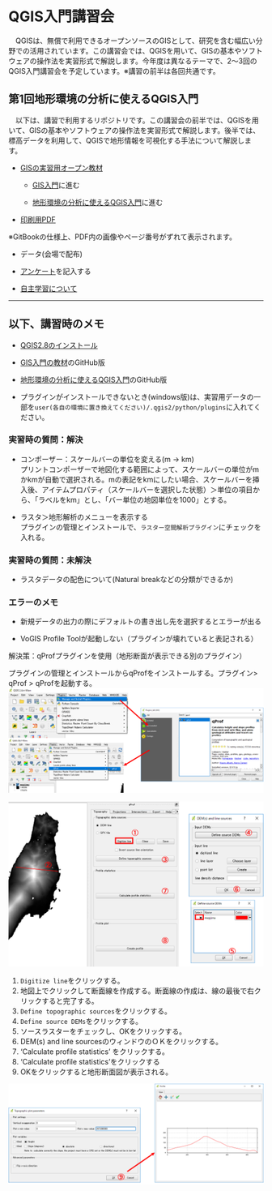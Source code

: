 # QGIS入門講習会
　QGISは、無償で利用できるオープンソースのGISとして、研究を含む幅広い分野での活用されています。この講習会では、QGISを用いて、GISの基本やソフトウェアの操作法を実習形式で解説します。今年度は異なるテーマで、2～3回のQGIS入門講習会を予定しています。※講習の前半は各回共通です。

## 第1回地形環境の分析に使えるQGIS入門
　以下は、講習で利用するリポジトリです。この講習会の前半では、QGISを用いて、GISの基本やソフトウェアの操作法を実習形式で解説します。後半では、標高データを利用して、QGISで地形情報を可視化する手法について解説します。

* [GISの実習用オープン教材](http://gis-oer.csis.u-tokyo.ac.jp/)
  * [GIS入門](https://gis-oer.github.io/gitbook/book/GISオープン教材/01_GISの基本概念/GISの基本概念.html)に進む

  * [地形環境の分析に使えるQGIS入門](https://gis-oer.github.io/gitbook/book/GISオープン教材/課題/課題ページ/1day実習コース/1day実習コース.html)に進む

* [印刷用PDF](https://github.com/gis-oer/seminar/raw/master/book.pdf)

※GitBookの仕様上、PDF内の画像やページ番号がずれて表示されます。

* データ(会場で配布)

* [アンケート](https://customform.jp/form/input/15813/)を記入する

* [自主学習について](https://gis-oer.github.io/gitbook/book/GISオープン教材/)

------

## 以下、講習時のメモ

* [QGIS2.8のインストール](https://github.com/gis-oer/gis-oer/blob/master/install/q2.8install.md)

* [GIS入門の教材](https://github.com/gis-oer/gis-oer/blob/master/GISオープン教材/01_GISの基本概念/GISの基本概念.md)のGitHub版
* [地形環境の分析に使えるQGIS入門](https://github.com/gis-oer/gis-oer/blob/master/GISオープン教材/課題/課題ページ/1day実習コース/1day実習コース.md)のGitHub版

* プラグインがインストールできないとき(windows版)は、実習用データの一部を`user(各自の環境に置き換えてください)/.qgis2/python/plugins`に入れてください。

### 実習時の質問：解決

* コンポーザー：スケールバーの単位を変える(m → km)  
プリントコンポーザーで地図化する範囲によって、スケールバーの単位がmかkmが自動で選択される。mの表記をkmにしたい場合、スケールバーを挿入後、アイテムプロパティ（スケールバーを選択した状態）＞単位の項目から、「ラベルをkm」とし、「バー単位の地図単位を1000」とする。

* ラスタ＞地形解析のメニューを表示する  
プラグインの管理とインストールで、`ラスター空間解析プラグイン`にチェックを入れる。


### 実習時の質問：未解決

* ラスタデータの配色について(Natural breakなどの分類ができるか)

### エラーのメモ

* 新規データの出力の際にデフォルトの書き出し先を選択するとエラーが出る

* VoGIS Profile Toolが起動しない（プラグインが壊れていると表記される）  

解決策：qProfプラグインを使用（地形断面が表示できる別のプラグイン）

プラグインの管理とインストールからqProfをインストールする。プラグイン> qProf > qProfを起動する。
![profile](./img/15pic_22-1.png)

![profile](./img/15pic_22-2.png)

1. `Digitize line`をクリックする。
2. 地図上でクリックして断面線を作成する。断面線の作成は、線の最後で右クリックすると完了する。
3. `Define topographic sources`をクリックする。
4. `Define source DEMs`をクリックする。
5. ソースラスターをチェックし、OKをクリックする。
6. DEM(s) and line sourcesのウィンドウのＯＫをクリックする。
7. ‘Calculate profile statistics’ をクリックする。
8. ‘Calculate profile statistics’をクリックする
9. OKをクリックすると地形断面図が表示される。

![profile](./img/15pic_22-3.png)
